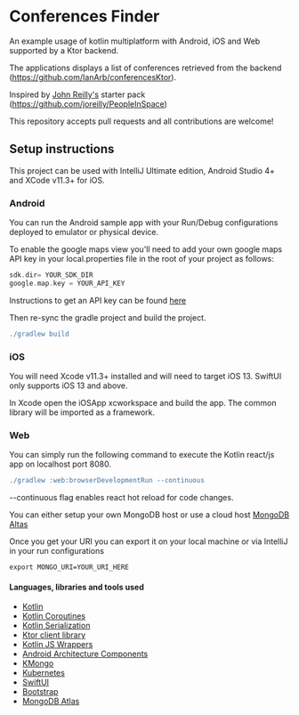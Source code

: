 # Conferences Finder 

An example usage of kotlin multiplatform with Android, iOS and Web supported by a Ktor backend. 

The applications displays a list of conferences retrieved from the backend (https://github.com/IanArb/conferencesKtor). 

Inspired by [John Reilly's](https://github.com/joreilly) starter pack (https://github.com/joreilly/PeopleInSpace)

This repository accepts pull requests and all contributions are welcome!

## Setup instructions
This project can be used with IntelliJ Ultimate edition, Android Studio 4+ and XCode v11.3+ for iOS.

### Android
You can run the Android sample app with your Run/Debug configurations deployed to emulator or physical device.

To enable the google maps view you'll need to add your own google maps API key in your local.properties file in the root of your project as follows:

```gradle
sdk.dir= YOUR_SDK_DIR
google.map.key = YOUR_API_KEY
```

Instructions to get an API key can be found [here](https://developers.google.com/maps/documentation/android-sdk/get-api-key)

Then re-sync the gradle project and build the project.

```gradle
./gradlew build
```

### iOS
You will need Xcode v11.3+ installed and will need to target iOS 13. SwiftUI only supports iOS 13 and above.

In Xcode open the iOSApp xcworkspace and build the app. The common library will be imported as a framework. 

### Web
You can simply run the following command to execute the Kotlin react/js app on localhost port 8080.
```gradle
./gradlew :web:browserDevelopmentRun --continuous
```
--continuous flag enables react hot reload for code changes. 

You can either setup your own MongoDB host or use a cloud host [MongoDB Altas](https://www.mongodb.com/cloud/atlas)

Once you get your URI you can export it on your local machine or via IntelliJ in your run configurations

```
export MONGO_URI=YOUR_URI_HERE
```

#### Languages, libraries and tools used
* [Kotlin](https://kotlinlang.org/)
* [Kotlin Coroutines](https://kotlinlang.org/docs/reference/coroutines-overview.html)
* [Kotlin Serialization](https://github.com/Kotlin/kotlinx.serialization)
* [Ktor client library](https://github.com/ktorio/ktor)
* [Kotlin JS Wrappers](https://github.com/JetBrains/kotlin-wrappers)
* [Android Architecture Components](https://developer.android.com/topic/libraries/architecture/index.html)
* [KMongo](https://github.com/Litote/kmongo)
* [Kubernetes](https://kubernetes.io/)
* [SwiftUI](https://developer.apple.com/documentation/swiftui)
* [Bootstrap](https://getbootstrap.com/)
* [MongoDB Atlas](https://www.mongodb.com/cloud/atlas)
